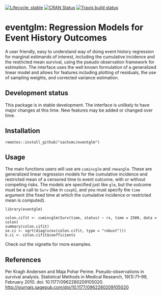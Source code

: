 [![Lifecycle: stable](https://img.shields.io/badge/lifecycle-stable-green.svg)](https://www.tidyverse.org/lifecycle/#stable)
[![CRAN Status](https://www.r-pkg.org/badges/version/eventglm)](https://cran.r-project.org/package=eventglm)
[![Travis build status](https://travis-ci.org/sachsmc/eventglm.svg?branch=master)](https://travis-ci.org/sachsmc/eventglm)



# eventglm: Regression Models for Event History Outcomes

A user friendly, easy to understand way of doing event history regression for marginal estimands of interest, including the cumulative incidence and the restricted mean survival, using the pseudo observation framework for estimation.
The interface uses the well known formulation of a generalized linear model and allows for features including plotting of residuals, the use of sampling weights, and corrected variance estimation.

## Development status

This package is in stable development. The interface is unlikely to have major changes at this time. New features may be added or changed over time.

## Installation

```{r}
remotes::install_github("sachsmc/eventglm")
```

## Usage

The main functions users will use are `cumincglm` and `rmeanglm`. These are generalized linear regression models for the cumulative incidence and restricted mean of a censored time to event outcome, with or without competing risks. The models are specified just like `glm`, but the outcome must be a call to `Surv` (like in `coxph`), and you must specify the `time` argument (the fixed time at which the cumulative incidence or restricted mean is computed).

```{r}
library(eventglm)

colon.cifit <- cumincglm(Surv(time, status) ~ rx, time = 2500, data = colon)
summary(colon.cifit)
se.ci <- sqrt(diag(vcov(colon.cifit, type = "robust")))
b.ci <- colon.cifit$coefficients
```

Check out the vignette for more examples.

## References

Per Kragh Andersen and Maja Pohar Perme. Pseudo-observations in survival analysis. Statistical Methods in Medical Research, 19(1):71–99, February 2010. doi: 10.1177/0962280209105020. http://journals.sagepub.com/doi/10.1177/0962280209105020
